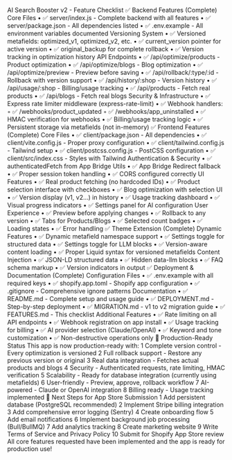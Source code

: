 AI Search Booster v2 - Feature Checklist
✅ Backend Features (Complete)
Core Files
	•	✅ server/index.js - Complete backend with all features
	•	✅ server/package.json - All dependencies listed
	•	✅ .env.example - All environment variables documented
Versioning System
	•	✅ Versioned metafields: optimized_v1, optimized_v2, etc.
	•	✅ current_version pointer for active version
	•	✅ original_backup for complete rollback
	•	✅ Version tracking in optimization history
API Endpoints
	•	✅ /api/optimize/products - Product optimization
	•	✅ /api/optimize/blogs - Blog optimization
	•	✅ /api/optimize/preview - Preview before saving
	•	✅ /api/rollback/:type/:id - Rollback with version support
	•	✅ /api/history/:shop - Version history
	•	✅ /api/usage/:shop - Billing/usage tracking
	•	✅ /api/products - Fetch real products
	•	✅ /api/blogs - Fetch real blogs
Security & Infrastructure
	•	✅ Express rate limiter middleware (express-rate-limit)
	•	✅ Webhook handlers:
	◦	✅ /webhooks/product_updated
	◦	✅ /webhooks/app_uninstalled
	•	✅ HMAC verification for webhooks
	•	✅ Billing/usage tracking logic
	•	✅ Persistent storage via metafields (not in-memory)
✅ Frontend Features (Complete)
Core Files
	•	✅ client/package.json - All dependencies
	•	✅ client/vite.config.js - Proper proxy configuration
	•	✅ client/tailwind.config.js - Tailwind setup
	•	✅ client/postcss.config.js - PostCSS configuration
	•	✅ client/src/index.css - Styles with Tailwind
Authentication & Security
	•	✅ authenticatedFetch from App Bridge Utils
	•	✅ App Bridge Redirect fallback
	•	✅ Proper session token handling
	•	✅ CORS configured correctly
UI Features
	•	✅ Real product fetching (no hardcoded IDs)
	•	✅ Product selection interface with checkboxes
	•	✅ Blog optimization with selection UI
	•	✅ Version display (v1, v2...) in history
	•	✅ Usage tracking dashboard
	•	✅ Visual progress indicators
	•	✅ Settings panel for AI configuration
User Experience
	•	✅ Preview before applying changes
	•	✅ Rollback to any version
	•	✅ Tabs for Products/Blogs
	•	✅ Selected count badges
	•	✅ Loading states
	•	✅ Error handling
✅ Theme Extension (Complete)
Dynamic Features
	•	✅ Dynamic metafield namespace support
	•	✅ Settings toggle for structured data
	•	✅ Settings toggle for LLM blocks
	•	✅ Version-aware content loading
	•	✅ Proper Liquid syntax for versioned metafields
Content Injection
	•	✅ JSON-LD structured data
	•	✅ Hidden data-llm blocks
	•	✅ FAQ schema markup
	•	✅ Version indicators in output
✅ Deployment & Documentation (Complete)
Configuration Files
	•	✅ .env.example with all required keys
	•	✅ shopify.app.toml - Shopify app configuration
	•	✅ .gitignore - Comprehensive ignore patterns
Documentation
	•	✅ README.md - Complete setup and usage guide
	•	✅ DEPLOYMENT.md - Step-by-step deployment
	•	✅ MIGRATION.md - v1 to v2 migration guide
	•	✅ FEATURES.md - This checklist
Additional Features
	•	✅ Rate limiting on all API endpoints
	•	✅ Webhook registration on app install
	•	✅ Usage tracking for billing
	•	✅ AI provider selection (Claude/OpenAI)
	•	✅ Keyword and tone customization
	•	✅ Non-destructive operations only
🎯 Production-Ready Status
This app is now production-ready with:
	1	Complete version control - Every optimization is versioned
	2	Full rollback support - Restore any previous version or original
	3	Real data integration - Fetches actual products and blogs
	4	Security - Authenticated requests, rate limiting, HMAC verification
	5	Scalability - Ready for database integration (currently using metafields)
	6	User-friendly - Preview, approve, rollback workflow
	7	AI-powered - Claude or OpenAI integration
	8	Billing ready - Usage tracking implemented
🚀 Next Steps for App Store Submission
	1	Add persistent database (PostgreSQL recommended)
	2	Implement Stripe billing integration
	3	Add comprehensive error logging (Sentry)
	4	Create onboarding flow
	5	Add email notifications
	6	Implement background job processing (Bull/BullMQ)
	7	Add analytics tracking
	8	Create marketing website
	9	Write Terms of Service and Privacy Policy
	10	Submit for Shopify App Store review
All core features requested have been implemented and the app is ready for production use!
